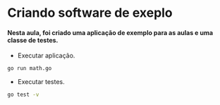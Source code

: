 # Criando software de exeplo

#### Nesta aula, foi criado uma aplicação de exemplo para as aulas e uma classe de testes.

- Executar aplicação.
```bash
go run math.go 
``` 
- Executar testes.
```bash
go test -v
```